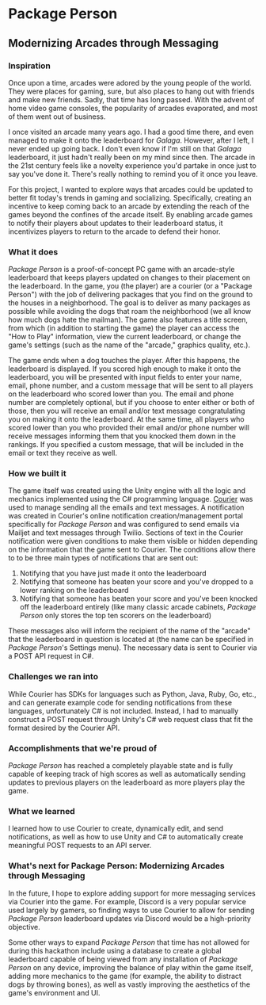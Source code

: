 # Package Person
## Modernizing Arcades through Messaging

### Inspiration
Once upon a time, arcades were adored by the young people of the world. They were places for gaming, sure, but also places to hang out with friends and make new friends. Sadly, that time has long passed. With the advent of home video game consoles, the popularity of arcades evaporated, and most of them went out of business.

I once visited an arcade many years ago. I had a good time there, and even managed to make it onto the leaderboard for _Galaga_. However, after I left, I never ended up going back. I don't even know if I'm still on that _Galaga_ leaderboard, it just hadn't really been on my mind since then. The arcade in the 21st century feels like a novelty experience you'd partake in once just to say you've done it. There's really nothing to remind you of it once you leave.

For this project, I wanted to explore ways that arcades could be updated to better fit today's trends in gaming and socializing. Specifically, creating an incentive to keep coming back to an arcade by extending the reach of the games beyond the confines of the arcade itself. By enabling arcade games to notify their players about updates to their leaderboard status, it incentivizes players to return to the arcade to defend their honor.
### What it does
_Package Person_ is a proof-of-concept PC game with an arcade-style leaderboard that keeps players updated on changes to their placement on the leaderboard. In the game, you (the player) are a courier (or a "Package Person") with the job of delivering packages that you find on the ground to the houses in a neighborhood. The goal is to deliver as many packages as possible while avoiding the dogs that roam the neighborhood (we all know how much dogs hate the mailman). The game also features a title screen, from which (in addition to starting the game) the player can access the "How to Play" information, view the current leaderboard, or change the game's settings (such as the name of the "arcade," graphics quality, etc.).

The game ends when a dog touches the player. After this happens, the leaderboard is displayed. If you scored high enough to make it onto the leaderboard, you will be presented with input fields to enter your name, email, phone number, and a custom message that will be sent to all players on the leaderboard who scored lower than you. The email and phone number are completely optional, but if you choose to enter either or both of those, then you will receive an email and/or text message congratulating you on making it onto the leaderboard. At the same time, all players who scored lower than you who provided their email and/or phone number will receive messages informing them that you knocked them down in the rankings. If you specified a custom message, that will be included in the email or text they receive as well.
### How we built it
The game itself was created using the Unity engine with all the logic and mechanics implemented using the C# programming language. [Courier](https://www.courier.com/) was used to manage sending all the emails and text messages. A notification was created in Courier's online notification creation/management portal specifically for _Package Person_ and was configured to send emails via Mailjet and text messages through Twilio.
Sections of text in the Courier notification were given conditions to make them visible or hidden depending on the information that the game sent to Courier. The conditions allow there to to be three main types of notifications that are sent out:
1. Notifying that you have just made it onto the leaderboard
2. Notifying that someone has beaten your score and you've dropped to a lower ranking on the leaderboard
3. Notifying that someone has beaten your score and you've been knocked off the leaderboard entirely (like many classic arcade cabinets, _Package Person_ only stores the top ten scorers on the leaderboard)

These messages also will inform the recipient of the name of the "arcade" that the leaderboard in question is located at (the name can be specified in _Package Person_'s Settings menu).
The necessary data is sent to Courier via a POST API request in C#.
### Challenges we ran into
While Courier has SDKs for languages such as Python, Java, Ruby, Go, etc., and can generate example code for sending notifications from these languages, unfortunately C# is not included. Instead, I had to manually construct a POST request through Unity's C# web request class that fit the format desired by the Courier API.
### Accomplishments that we're proud of
_Package Person_ has reached a completely playable state and is fully capable of keeping track of high scores as well as automatically sending updates to previous players on the leaderboard as more players play the game.
### What we learned
I learned how to use Courier to create, dynamically edit, and send notifications, as well as how to use Unity and C# to automatically create meaningful POST requests to an API server. 
### What's next for Package Person: Modernizing Arcades through Messaging
In the future, I hope to explore adding support for more messaging services via Courier into the game. For example, Discord is a very popular service used largely by gamers, so finding ways to use Courier to allow for sending _Package Person_ leaderboard updates via Discord would be a high-priority objective.

Some other ways to expand _Package Person_ that time has not allowed for during this hackathon include using a database to create a global leaderboard capable of being viewed from any installation of _Package Person_ on any device, improving the balance of play within the game itself, adding more mechanics to the game (for example, the ability to distract dogs by throwing bones), as well as vastly improving the aesthetics of the game's environment and UI.
